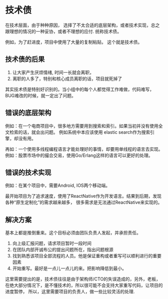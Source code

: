 # 技术债 

在技术层面，由于种种原因， 选择了不太合适的底层架构，或者技术实现，总之跟理想的情况的一种妥协，或者不理想的应付. 统称技术债。 

例如，为了赶进度，项目中使用了大量的复制粘贴， 这个就是技术债。 

## 技术债的后果

1. 让大家产生厌烦情绪, 时间一长就会离职，
2. 离职的人多了，特别和核心成员离职的话，项目就死掉了

其实技术债是特别好识别的。当小组中的每个人都觉得工作难做，代码难写，BUG难改的时候，就一定出了问题。

## 错误的底层架构

例如：在一个电商项目中，很多地方需要用到搜索和索引。如果当初并没有使用全文检索的话，就会出问题。 例如系统中本应该使用 elastic search作为搜索引擎，却没有用。

再如：一个使用多线程编程语言才能处理好的事情，却要用单线程的语言去实现。例如：股票市场中的撮合交易，使用Go/Erlang这样的语言可以更好的处理。


## 错误的技术实现

例如：在某个项目中，需要Android, IOS两个移动端。

最开始项目为了追求速度，使用了ReactNative作为开发语言。结果到后期，发现各种“原生定制化”的需求越来越多， 
很多需求是无法通过ReactNative来实现的。 


## 解决方案

基本上都是推倒重来。这个目标必须由团队负责人发起，并承担责任。 

1. 向上级汇报问题，请求项目暂时一段时间
2. 在团队内部开诚布公的提出问题所在，指出问题根源
3. 找到熟悉该项目全部流程的人员。他是保证重构或者重写可以顺利进行的重要因素
4. 开始重写。最好是一点儿一点儿的来。把影响降低到最小。

这里需要提出的是，技术债往往是由于架构师/CTO的失误造成的，另外，老板，在绝大部分情况下，是不懂技术的，所以很可能不会支持大家重写代码，让项目的进度暂停，
所以，这里需要项目的负责人，做一些比较灵活的处理.

